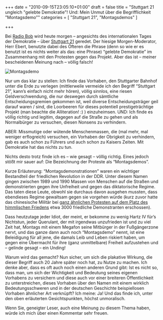 +++
date = "2010-09-15T23:05:10+01:00"
draft = false
title = "Stuttgart 21 ungleich \"gelebte Demokratie\"! Und: Mein Unmut über die Begrifflichkeit \"Montagsdemo\""
categories = [ "Stuttgart 21", "Montagsdemos" ]

+++

Bei [Radio Bob][1] wird heute morgen – angesichts des internationalen Tages der Demokratie – über [Stuttgart 21][2] geredet. Der hiesige Morgen-Moderator, Herr Ebert, benutzte dabei des Öfteren die Phrase (denn so wie er es benutzt ist es nichts weiter als das: eine Phrase) “gelebte Demokratie” im Zusammenhang mit den Protesten gegen das Projekt. Aber das ist – meiner bescheidenen Meinung nach – völlig falsch!

<!--more-->

![Montagsdemo](/images/montagsdemo.jpg)

Nur um das klar zu stellen: Ich finde das Vorhaben, den Stuttgarter Bahnhof unter die Erde zu verlegen (mittlerweile vermeide ich den Begriff “Stuttgart 21”, kann’s einfach nicht mehr hören), völlig sinnlos, eine riesen Geldverschwendung, die nur deswegen durch sämtliche Entscheidungsgremien gekommen ist, weil diverse Entscheidungsträger geil darauf waren / sind, die Loorbeeren für dieses potentiell prestigeträchtige Projekt (man beachte die Alliteration! :) ) einzuheimsen. UND: Ich finde es völlig richtig und legitim, dagegen auf die Straße zu gehen und als Normalbürger zu versuchen, diesen Nonsens zu verhindern.

ABER: Missmutige oder wütende Menschenmassen, die (mal mehr, mal weniger erflogreich) versuchen, ein Vorhaben der Obrigkeit zu verhindern, gab es auch schon zu Führers und auch schon zu Kaisers Zeiten. Mit Demokratie hat das nichts zu tun.

Nichts desto trotz finde ich es – wie gesagt – völlig richtig. Eines jedoch stößt mir sauer auf: Die Bezeichnung der Proteste als “Montagsdemos”.

Kurze Erläuterung: “Montagsdemonstrationen” waren ein wichtiger Bestandteil der friedlichen Revolution in der DDR. Unter diesem Namen gingen zwischen 1989 und 1990 Massen von Menschen auf die Straßen und demonstrierten gegen ihre Unfreiheit und gegen das diktatorische Regime. Das taten diese Leute, obwohl sie durchaus davon ausgehen mussten, dass ebendieses Regime gewaltsam gegen sie vorgehen würde (kurz zuvor hatte das chinesische Militär bei [ganz ähnlichen Protesten auf dem Platz des himmlischen Friedens][3] etwa 3000 friedliche Demonstranten erschossen).

Dass heutzutage jeder Idiot, der meint, er bekomme zu wenig Hartz IV für’s Nichtstun, jeder Querulant, der mit irgendwas unzufrieden ist und zu viel Zeit hat, Montags mit einem Megafon seine Mitbürger in der Fußgängerzone nervt, und das ganze dann auch noch “Montagsdemo” nennt, ist eine Beleidigung für all jene, die damals Leib und Leben riskiert haben, um gegen eine Übermacht für ihre (ganz unmittelbare) Freiheit aufzustehen und – gelinde gesagt – ein Unding!

Warum wird das gemacht? Nun sicher, um sich die plakative Wirkung, die dieser Begriff auch 20 Jahre später noch hat, zu Nutze zu machen. Ich denke aber, dass es oft auch noch einen anderen Grund gibt: Ist es nicht so, dass man, um sich der Wichtigkeit und Bedeutung seines eigenen Vorhabens zu versichern und diese auch vor einer breiteren Öffentlichkeit zu unterstreichen, dieses Vorhaben über den Namen mit einem wirklich Bedeutungsschweren und in der deutschen Geschichte beispiellosen Vorhaben ähnlicher Art verknüpft? Ich meine: Ja! Und das finde ich, unter den oben erläuterten Gesichtspunkten, höchst unmoralisch.

Wenn Sie, geneigter Leser, auch eine Meinung zu diesem Thema haben, würde ich mich über einen Kommentar sehr freuen.

[1]: http://www.radiobob.de/
[2]: http://www.zeit.de/2010/11/WOS-Stuttgart
[3]: http://de.wikipedia.org/wiki/Tian%27anmen-Massaker#Arbeiterbewegung
